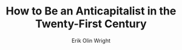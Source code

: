 ---
title: "How to Be an Anticapitalist in the Twenty-First Century"
subtitle: ""
description: ""
layout: book
author: Erik Olin Wright
started: 2020-07-19
read: 2020-07-19
status: read
rating: 5
color: 
cover: 
pages: 192
link: 
---